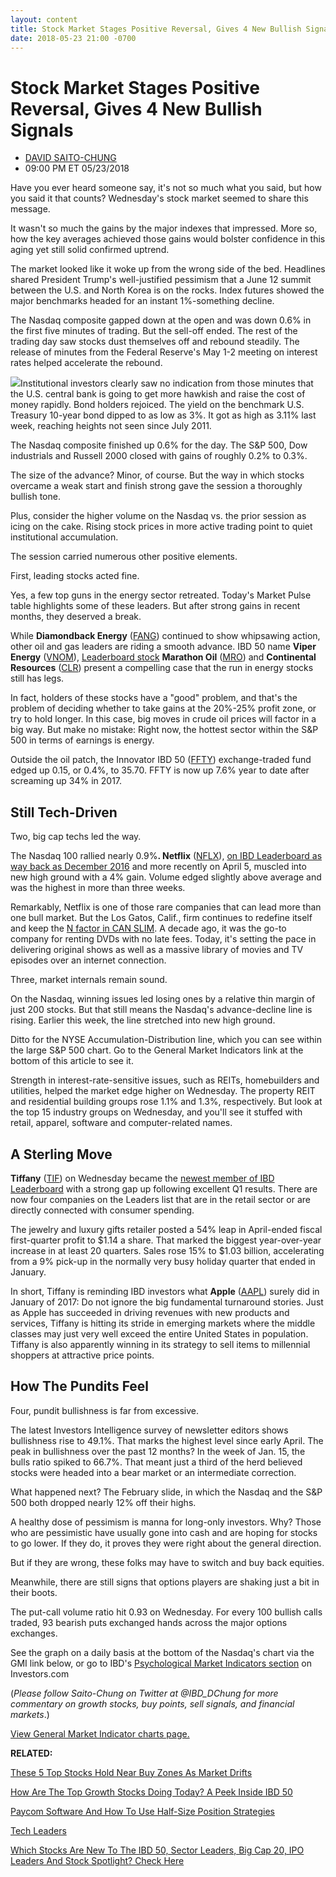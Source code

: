 ```yaml
---
layout: content
title: Stock Market Stages Positive Reversal, Gives 4 New Bullish Signals
date: 2018-05-23 21:00 -0700
---
```



Stock Market Stages Positive Reversal, Gives 4 New Bullish Signals
===================================================================




* [DAVID SAITO-CHUNG](https://www.investors.com/author/chungd/ "Posts by DAVID SAITO-CHUNG")
* 09:00 PM ET 05/23/2018




Have you ever heard someone say, it's not so much what you said, but how you said it that counts? Wednesday's stock market seemed to share this message.




It wasn't so much the gains by the major indexes that impressed. More so, how the key averages achieved those gains would bolster confidence in this aging yet still solid confirmed uptrend.


The market looked like it woke up from the wrong side of the bed. Headlines shared President Trump's well-justified pessimism that a June 12 summit between the U.S. and North Korea is on the rocks. Index futures showed the major benchmarks headed for an instant 1%-something decline.


The Nasdaq composite gapped down at the open and was down 0.6% in the first five minutes of trading. But the sell-off ended. The rest of the trading day saw stocks dust themselves off and rebound steadily. The release of minutes from the Federal Reserve's May 1-2 meeting on interest rates helped accelerate the rebound.


![](https://www.investors.com/wp-content/uploads/2018/05/MP052318-193x300.jpg)Institutional investors clearly saw no indication from those minutes that the U.S. central bank is going to get more hawkish and raise the cost of money rapidly. Bond holders rejoiced. The yield on the benchmark U.S. Treasury 10-year bond dipped to as low as 3%. It got as high as 3.11% last week, reaching heights not seen since July 2011.


The Nasdaq composite finished up 0.6% for the day. The S&P 500, Dow industrials and Russell 2000 closed with gains of roughly 0.2% to 0.3%.


The size of the advance? Minor, of course. But the way in which stocks overcame a weak start and finish strong gave the session a thoroughly bullish tone.


Plus, consider the higher volume on the Nasdaq vs. the prior session as icing on the cake. Rising stock prices in more active trading point to quiet institutional accumulation.


The session carried numerous other positive elements.


First, leading stocks acted fine.


Yes, a few top guns in the energy sector retreated. Today's Market Pulse table highlights some of these leaders. But after strong gains in recent months, they deserved a break.


While **Diamondback Energy** ([FANG](https://research.investors.com/quote.aspx?symbol=FANG)) continued to show whipsawing action, other oil and gas leaders are riding a smooth advance. IBD 50 name **Viper Energy** ([VNOM](https://research.investors.com/quote.aspx?symbol=VNOM)), [Leaderboard stock](https://leaderboard.investors.com/#/leaders/leadersnearabuypoint) **Marathon Oil** ([MRO](https://research.investors.com/quote.aspx?symbol=MRO)) and **Continental Resources** ([CLR](https://research.investors.com/quote.aspx?symbol=CLR)) present a compelling case that the run in energy stocks still has legs.


In fact, holders of these stocks have a "good" problem, and that's the problem of deciding whether to take gains at the 20%-25% profit zone, or try to hold longer. In this case, big moves in crude oil prices will factor in a big way. But make no mistake: Right now, the hottest sector within the S&P 500 in terms of earnings is energy.


Outside the oil patch, the Innovator IBD 50 ([FFTY](https://research.investors.com/quote.aspx?symbol=FFTY)) exchange-traded fund edged up 0.15, or 0.4%, to 35.70. FFTY is now up 7.6% year to date after screaming up 34% in 2017.


Still Tech-Driven
-----------------


Two, big cap techs led the way.


The Nasdaq 100 rallied nearly 0.9%**. Netflix** ([NFLX](https://research.investors.com/quote.aspx?symbol=NFLX)), [on IBD Leaderboard as way back as December 2016](https://leaderboard.investors.com/#/leaders/leadersnearabuypoint) and more recently on April 5, muscled into new high ground with a 4% gain. Volume edged slightly above average and was the highest in more than three weeks.


Remarkably, Netflix is one of those rare companies that can lead more than one bull market. But the Los Gatos, Calif., firm continues to redefine itself and keep the [N factor in CAN SLIM](https://www.investors.com/ibd-university/can-slim/). A decade ago, it was the go-to company for renting DVDs with no late fees. Today, it's setting the pace in delivering original shows as well as a massive library of movies and TV episodes over an internet connection.


Three, market internals remain sound.


On the Nasdaq, winning issues led losing ones by a relative thin margin of just 200 stocks. But that still means the Nasdaq's advance-decline line is rising. Earlier this week, the line stretched into new high ground.


Ditto for the NYSE Accumulation-Distribution line, which you can see within the large S&P 500 chart. Go to the General Market Indicators link at the bottom of this article to see it.


Strength in interest-rate-sensitive issues, such as REITs, homebuilders and utilities, helped the market edge higher on Wednesday. The property REIT and residential building groups rose 1.1% and 1.3%, respectively. But look at the top 15 industry groups on Wednesday, and you'll see it stuffed with retail, apparel, software and computer-related names.


A Sterling Move
---------------


**Tiffany** ([TIF](https://research.investors.com/quote.aspx?symbol=TIF)) on Wednesday became the [newest member of IBD Leaderboard](https://leaderboard.investors.com/#/leaders/leadersnearabuypoint) with a strong gap up following excellent Q1 results. There are now four companies on the Leaders list that are in the retail sector or are directly connected with consumer spending.


The jewelry and luxury gifts retailer posted a 54% leap in April-ended fiscal first-quarter profit to $1.14 a share. That marked the biggest year-over-year increase in at least 20 quarters. Sales rose 15% to $1.03 billion, accelerating from a 9% pick-up in the normally very busy holiday quarter that ended in January.


In short, Tiffany is reminding IBD investors what **Apple** ([AAPL](https://research.investors.com/quote.aspx?symbol=AAPL)) surely did in January of 2017: Do not ignore the big fundamental turnaround stories. Just as Apple has succeeded in driving revenues with new products and services, Tiffany is hitting its stride in emerging markets where the middle classes may just very well exceed the entire United States in population. Tiffany is also apparently winning in its strategy to sell items to millennial shoppers at attractive price points.


How The Pundits Feel
--------------------


Four, pundit bullishness is far from excessive.


The latest Investors Intelligence survey of newsletter editors shows bullishness rise to 49.1%. That marks the highest level since early April. The peak in bullishness over the past 12 months? In the week of Jan. 15, the bulls ratio spiked to 66.7%. That meant just a third of the herd believed stocks were headed into a bear market or an intermediate correction.


What happened next? The February slide, in which the Nasdaq and the S&P 500 both dropped nearly 12% off their highs.


A healthy dose of pessimism is manna for long-only investors. Why? Those who are pessimistic have usually gone into cash and are hoping for stocks to go lower. If they do, it proves they were right about the general direction.


But if they are wrong, these folks may have to switch and buy back equities.


Meanwhile, there are still signs that options players are shaking just a bit in their boots.


The put-call volume ratio hit 0.93 on Wednesday. For every 100 bullish calls traded, 93 bearish puts exchanged hands across the major options exchanges.


See the graph on a daily basis at the bottom of the Nasdaq's chart via the GMI link below, or go to IBD's [Psychological Market Indicators section](https://research.investors.com/psychological-market-indicators/) on Investors.com


(*Please follow Saito-Chung on Twitter at @IBD\_DChung for more commentary on growth stocks, buy points, sell signals, and financial markets*.)


[View General Market Indicator charts page.](https://www.investors.com/wp-content/uploads/2018/05/IBD2305153028GMI.pdf)


**RELATED:**


[These 5 Top Stocks Hold Near Buy Zones As Market Drifts](https://www.investors.com/market-trend/stock-market-today/dow-jones-futures-apple-nvidia-schwab-microsoft-splunk/)


[How Are The Top Growth Stocks Doing Today? A Peek Inside IBD 50](https://research.investors.com/stock-lists/ibd-50/)


[Paycom Software And How To Use Half-Size Position Strategies](https://www.investors.com/research/how-to-find-the-best-stocks-to-buy/paycom-selling-in-phases-lesson-leaderboard/)


[Tech Leaders](https://www.investors.com/data-tables/ibd-tech-leaders-may-22-2018/)


[Which Stocks Are New To The IBD 50, Sector Leaders, Big Cap 20, IPO Leaders And Stock Spotlight? Check Here](https://www.investors.com/stock-lists/best-growth-stocks-buy-watch-ibd-stock-lists/)




